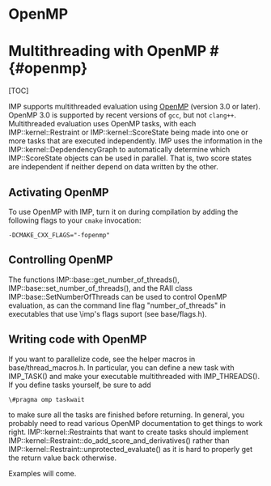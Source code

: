 # OpenMP

# Multithreading with OpenMP # {#openmp}
[TOC]

IMP supports multithreaded evaluation using [OpenMP](http://openmp.org/wp/) (version 3.0 or later). OpenMP 3.0 is supported by recent versions of `gcc`, but not `clang++`. Multithreaded evaluation uses OpenMP tasks, with each IMP::kernel::Restraint or IMP::kernel::ScoreState being made into one or more tasks that are executed independently. IMP uses the information in the IMP::kernel::DepdendencyGraph to automatically determine which IMP::ScoreState objects can be used in parallel. That is, two score states are independent if neither depend on data written by the other.

## Activating OpenMP

To use OpenMP with IMP, turn it on during compilation by adding the following
flags to your `cmake` invocation:
```
-DCMAKE_CXX_FLAGS="-fopenmp"
```

## Controlling OpenMP

The functions IMP::base::get_number_of_threads(), IMP::base::set_number_of_threads(), and the RAII class IMP::base::SetNumberOfThreads can be used to control OpenMP evaluation, as can the command line flag "number_of_threads" in executables that use \imp's flags suport (see base/flags.h).

## Writing code with OpenMP
If you want to parallelize code, see the helper macros in base/thread_macros.h. In particular, you can define a new task with IMP_TASK() and make your executable multithreaded with IMP_THREADS(). If you define tasks yourself, be sure to add
```
\#pragma omp taskwait
```
to make sure all the tasks are finished before returning. In general, you probably need to read various OpenMP documentation to get things to work right. IMP::kernel::Restraints that want to create tasks should implement IMP::kernel::Restraint::do_add_score_and_derivatives() rather than IMP::kernel::Restraint::unprotected_evaluate() as it is hard to properly get the return value back otherwise.

Examples will come.
